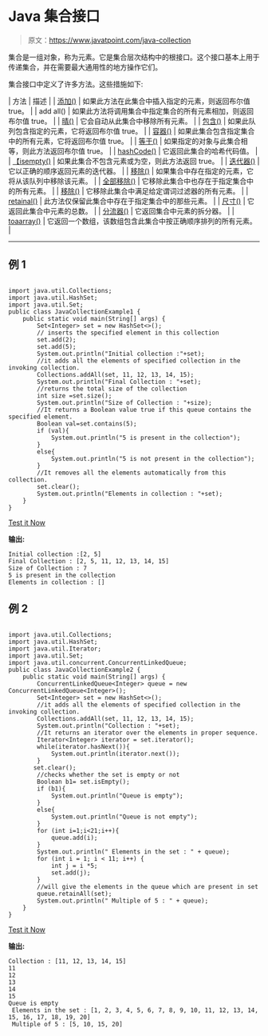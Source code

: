 # Java 集合接口

> 原文：<https://www.javatpoint.com/java-collection>

集合是一组对象，称为元素。它是集合层次结构中的根接口。这个接口基本上用于传递集合，并在需要最大通用性的地方操作它们。

集合接口中定义了许多方法。这些措施如下:

| 方法 | 描述 |
| [添加()](java-collection-add-method) | 如果此方法在此集合中插入指定的元素，则返回布尔值 true。 |
| add all() | 如果此方法将调用集合中指定集合的所有元素相加，则返回布尔值 true。 |
| [晴()](java-collection-clear-method) | 它会自动从此集合中移除所有元素。 |
| [包含()](java-collection-contains-method) | 如果此队列包含指定的元素，它将返回布尔值 true。 |
| [容器()](java-collection-containsall-method) | 如果此集合包含指定集合中的所有元素，它将返回布尔值 true。 |
| [等于()](java-collection-equals-method) | 如果指定的对象与此集合相等，则此方法返回布尔值 true。 |
| [hashCode()](java-collection-hashcode-method) | 它返回此集合的哈希代码值。 |
| [【isempty()](java-collection-isempty-method) | 如果此集合不包含元素或为空，则此方法返回 true。 |
| [迭代器()](java-collection-iterator-method) | 它以正确的顺序返回元素的迭代器。 |
| [移除()](java-collection-remove-method) | 如果集合中存在指定的元素，它将从该队列中移除该元素。 |
| [全部移除()](java-collection-removeall-method) | 它移除此集合中也存在于指定集合中的所有元素。 |
| [移除()](java-collection-removeif-method) | 它移除此集合中满足给定谓词过滤器的所有元素。 |
| [retainal()](java-collection-retainall-method) | 此方法仅保留此集合中存在于指定集合中的那些元素。 |
| [尺寸()](java-collection-size-method) | 它返回此集合中元素的总数。 |
| [分流器()](java-collection-spliterator-method) | 它返回集合中元素的拆分器。 |
| [toaarray()](java-collection-toarray-method) | 它返回一个数组，该数组包含此集合中按正确顺序排列的所有元素。 |

* * *

## 例 1

```

import java.util.Collections;
import java.util.HashSet;
import java.util.Set;
public class JavaCollectionExample1 {
    public static void main(String[] args) {
        Set<Integer> set = new HashSet<>();
        // inserts the specified element in this collection
        set.add(2);
        set.add(5);
        System.out.println("Initial collection :"+set);
        //it adds all the elements of specified collection in the invoking collection.
        Collections.addAll(set, 11, 12, 13, 14, 15);
        System.out.println("Final Collection : "+set);
        //returns the total size of the collection
        int size =set.size();
        System.out.println("Size of Collection : "+size);
        //It returns a Boolean value true if this queue contains the specified element.
        Boolean val=set.contains(5);
        if (val){
            System.out.println("5 is present in the collection");
        }
        else{
            System.out.println("5 is not present in the collection");
        }
        //It removes all the elements automatically from this collection.
        set.clear();
        System.out.println("Elements in collection : "+set);
    }
}

```

[Test it Now](https://compiler.javatpoint.com/opr/test.jsp?filename=JavaCollectionExample1)

**输出:**

```
Initial collection :[2, 5]
Final Collection : [2, 5, 11, 12, 13, 14, 15]
Size of Collection : 7
5 is present in the collection
Elements in collection : []

```

## 例 2

```

import java.util.Collections;
import java.util.HashSet;
import java.util.Iterator;
import java.util.Set;
import java.util.concurrent.ConcurrentLinkedQueue;
public class JavaCollectionExample2 {
    public static void main(String[] args) {
        ConcurrentLinkedQueue<Integer> queue = new ConcurrentLinkedQueue<Integer>();
        Set<Integer> set = new HashSet<>();
        //it adds all the elements of specified collection in the invoking collection.
        Collections.addAll(set, 11, 12, 13, 14, 15);
        System.out.println("Collection : "+set);
        //It returns an iterator over the elements in proper sequence.
        Iterator<Integer> iterator = set.iterator();
        while(iterator.hasNext()){
            System.out.println(iterator.next());
        }
       set.clear();
        //checks whether the set is empty or not
        Boolean b1= set.isEmpty();
        if (b1){
            System.out.println("Queue is empty");
        }
        else{
            System.out.println("Queue is not empty");
        }
        for (int i=1;i<21;i++){
            queue.add(i);
        }
        System.out.println(" Elements in the set : " + queue);
        for (int i = 1; i < 11; i++) {
            int j = i *5;
            set.add(j);
        }
        //will give the elements in the queue which are present in set
        queue.retainAll(set);
        System.out.println(" Multiple of 5 : " + queue);
    }
}

```

[Test it Now](https://compiler.javatpoint.com/opr/test.jsp?filename=JavaCollectionExample2)

**输出:**

```
Collection : [11, 12, 13, 14, 15]
11
12
13
14
15
Queue is empty
 Elements in the set : [1, 2, 3, 4, 5, 6, 7, 8, 9, 10, 11, 12, 13, 14, 15, 16, 17, 18, 19, 20]
 Multiple of 5 : [5, 10, 15, 20]

```
